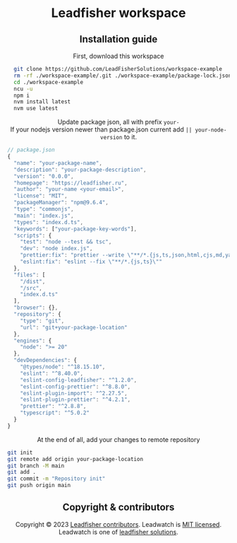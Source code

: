 <h1 align="center">Leadfisher workspace</h1>

<h2 align="center">Installation guide</h2>

<p align="center">First, download this workspace</p>

```bash
  git clone https://github.com/LeadFisherSolutions/workspace-example
  rm -rf ./workspace-example/.git ./workspace-example/package-lock.json
  cd ./workspace-example
  ncu -u
  npm i
  nvm install latest
  nvm use latest
```

<p align="center">
Update package json, all with prefix <code>your-</code><br/>
If your nodejs version newer than package.json current add <code>|| your-node-version</code> to it.
</p>

```js
// package.json
{
  "name": "your-package-name",
  "description": "your-package-description",
  "version": "0.0.0",
  "homepage": "https://leadfisher.ru",
  "author": "your-name <your-email>",
  "license": "MIT",
  "packageManager": "npm@9.6.4",
  "type": "commonjs",
  "main": "index.js",
  "types": "index.d.ts",
  "keywords": ["your-package-key-words"],
  "scripts": {
    "test": "node --test && tsc",
    "dev": "node index.js",
    "prettier:fix": "prettier --write \"**/*.{js,ts,json,html,cjs,md,yaml}\"",
    "eslint:fix": "eslint --fix \"**/*.{js,ts}\""
  },
  "files": [
    "/dist",
    "/src",
    "index.d.ts"
  ],
  "browser": {},
  "repository": {
    "type": "git",
    "url": "git+your-package-location"
  },
  "engines": {
    "node": ">= 20"
  },
  "devDependencies": {
    "@types/node": "^18.15.10",
    "eslint": "^8.40.0",
    "eslint-config-leadfisher": "^1.2.0",
    "eslint-config-prettier": "^8.8.0",
    "eslint-plugin-import": "^2.27.5",
    "eslint-plugin-prettier": "^4.2.1",
    "prettier": "^2.8.8",
    "typescript": "^5.0.2"
  }
}
```

<p align="center">At the end of all, add your changes to remote repository</p>

```bash
git init
git remote add origin your-package-location
git branch -M main
git add .
git commit -m "Repository init"
git push origin main
```

<h2 align="center">Copyright & contributors</h2>

<p align="center">
Copyright © 2023 <a href="https://github.com/LeadFisherSolutions/workspace-example/graphs/contributors">Leadfisher contributors</a>.
Leadwatch is <a href="./LICENSE">MIT licensed</a>.<br/>
Leadwatch is one of <a href="https://github.com/LeadFisherSolutions">leadfisher solutions</a>.
</p>
